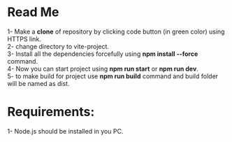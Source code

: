 # Read Me

1- Make a **clone** of repository by clicking code button (in green color) using HTTPS link.  
2- change directory to vite-project.  
3- Install all the dependencies forcefully using **npm install --force** command.  
4- Now you can start project using **npm run start** or **npm run dev**.  
5- to make build for project use **npm run build** command and build folder will be named as dist.  


# Requirements:

1- Node.js should be installed in you PC.
